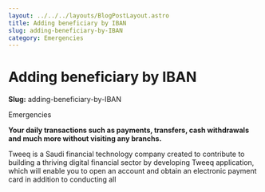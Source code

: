 ```yaml
---
layout: ../../../layouts/BlogPostLayout.astro
title: Adding beneficiary by IBAN
slug: adding-beneficiary-by-IBAN
category: Emergencies
---
```

# Adding beneficiary by IBAN

**Slug:** adding-beneficiary-by-IBAN

Emergencies

**Your daily transactions such as payments, transfers, cash withdrawals and much more without visiting any branchs.**

Tweeq is a Saudi financial technology company created to contribute to building a thriving digital financial sector by developing Tweeq application, which will enable you to open an account and obtain an electronic payment card in addition to conducting all